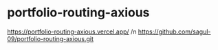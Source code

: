 # portfolio-routing-axious
https://portfolio-routing-axious.vercel.app/ /n
https://github.com/sagul-09/portfolio-routing-axious.git

